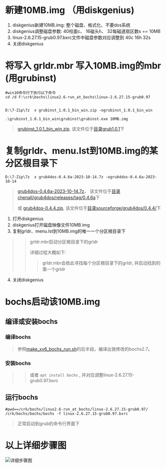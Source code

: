 # 新建10MB.img  （用diskgenius)

1. diskgenius新建10MB.img: 整个磁盘、格式化、不要dos系统
2. diskgenius调整磁盘参数: 40柱面c、 16磁头h、 32每磁道扇区数s == 10MB
3. linux-2.6.27.15-grub0.97.bxrc文件中磁盘参数对应调整到 40c 16h 32s
4. 关闭diskgenius

# 将写入 grldr.mbr 写入10MB.img的mbr (用grubinst)
```shell
#win10命令行下执行以下命令
cd /d F:\crk\bochs\linux2.6-run_at_bochs\linux-2.6.27.15-grub0.97


D:\7-Zip\7z  x grubinst_1.0.1_bin_win.zip -ogrubinst_1.0.1_bin_win

.\grubinst_1.0.1_bin_win\grubinst\grubinst.exe 10MB.img
```
> [grubinst_1.0.1_bin_win.zip](https://sourceforge.net/projects/grub4dos/files/grubinst/grubinst%201.0.1/grubinst_1.0.1_bin_win.zip/download), 该文件位于[目录grub1.0.1](https://sourceforge.net/projects/grub4dos/files/grubinst/grubinst%201.0.1/)下

# 复制grldr、menu.lst到10MB.img的某分区根目录下

```shell
D:\7-Zip\7z  x grub4dos-0.4.6a-2023-10-14.7z -ogrub4dos-0.4.6a-2023-10-14
```
> [grub4dos-0.4.6a-2023-10-14.7z](https://github.com/chenall/grub4dos/releases/download/0.4.6a/grub4dos-0.4.6a-2023-10-14.7z)， 该文件位于[目录chenall/grub4dos/releases/tag/0.4.6a](https://github.com/chenall/grub4dos/releases/tag/0.4.6a)下
>
> 或 [grub4dos-0.4.4.zip](https://jaist.dl.sourceforge.net/project/grub4dos/GRUB4DOS/grub4dos%200.4.4/grub4dos-0.4.4.zip), 该文件位于[目录sourceforge/grub4dos/0.4.4/](https://jaist.dl.sourceforge.net/project/grub4dos/GRUB4DOS/grub4dos%200.4.4/)下

1. 打开diskgenius
2. diskgenius打开磁盘映像文件10MB.img
3. 复制grldr、menu.lst到10MB.img的唯一一个分区根目录下
>> grldr.mbr启动分区根目录下的grldr
>>
>> 详细过程大概如下:
>>
>> > grldr.mbr会依此寻找每个分区根目录下的grldr, 并启动找到的第一个grldr
4. 关闭diskgenius

# bochs启动该10MB.img

## 编译或安装bochs

### 编译bochs
>参照[make_xv6_bochs_run.sh](https://gitcode.net/crk/bochs/-/blob/bochs-linux2.6/d/xv6-x86-run_at_bochs/make_xv6_bochs_run.sh)的后半段，编译出我修改的bochs2.7。

### 安装bochs
>>或者 ```apt install bochs``` , 并对应调整linux-2.6.27.15-grub0.97.bxrc

## 运行bochs
```shell
#pwd==/crk/bochs/linux2.6-run_at_bochs/linux-2.6.27.15-grub0.97/
/crk/bochs/bochs/bochs -f linux-2.6.27.15-grub0.97.bxrc

```
> 正常启动到grub的命令行界面下


# 以上详细步骤图
![详细步骤图](https://gitcode.net/crk/bochs/-/raw/bochs-linux2.6/d/linux2.6-run_at_bochs/linux-2.6.27.15-grub0.97/all-step.png)





